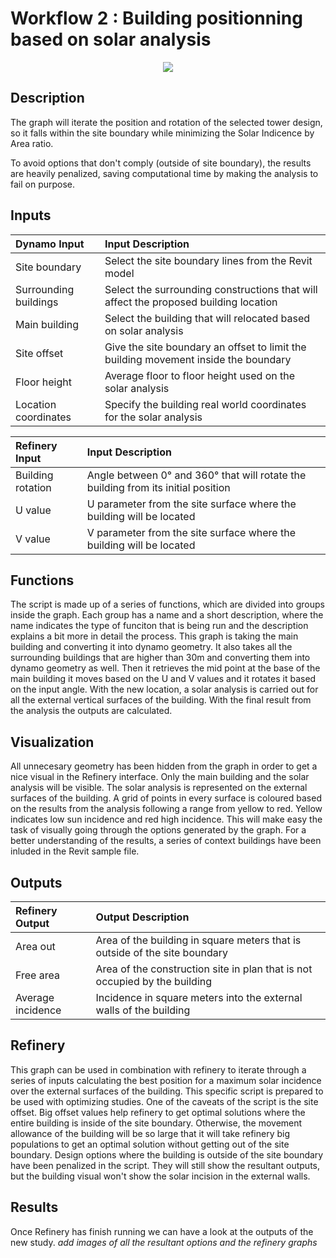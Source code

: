 # Workflow 2 : Building positionning based on solar analysis

<p align="center">
  <img src="https://media.giphy.com/media/kDNLpoOjcxV96gOa2P/giphy.gif">
</p>

## Description

The graph will iterate the position and rotation of the selected tower design, so it falls within the site boundary while minimizing the Solar Indicence by Area ratio.

To avoid options that don't comply (outside of site boundary), the results are heavily penalized, saving computational time by making the analysis to fail on purpose.

## Inputs

| Dynamo Input          | Input Description |
| :--- | :--- |
| Site boundary         | Select the site boundary lines from the Revit model |
| Surrounding buildings | Select the surrounding constructions that will affect the proposed building location |
| Main building         | Select the building that will relocated based on solar analysis |
| Site offset           | Give the site boundary an offset to limit the building movement inside the boundary |
| Floor height          | Average floor to floor height used on the solar analysis |
| Location coordinates  | Specify the building real world coordinates for the solar analysis |

| Refinery Input    | Input Description |
| :--- | :--- |
| Building rotation | Angle between 0° and 360° that will rotate the building from its initial position |
| U value           | U parameter from the site surface where the building will be located |
| V value           | V parameter from the site surface where the building will be located |

## Functions

The script is made up of a series of functions, which are divided into groups inside the graph. Each group has a name and a short description, where the name indicates the type of funciton that is being run and the description explains a bit more in detail the process.
This graph is taking the main building and converting it into dynamo geometry. It also takes all the surrounding buildings that are higher than 30m and converting them into dynamo geometry as well. Then it retrieves the mid point at the base of the main building it moves based on the U and V values and it rotates it based on the input angle. With the new location, a solar analysis is carried out for all the external vertical surfaces of the building. With the final result from the analysis the outputs are calculated.

## Visualization

All unnecesary geometry has been hidden from the graph in order to get a nice visual in the Refinery interface. Only the main building and the solar analysis will be visible. The solar analysis is represented on the external surfaces of the building. A grid of points in every surface is coloured based on the results from the analysis following a range from yellow to red. Yellow indicates low sun incidence and red high incidence. This will make easy the task of visually going through the options generated by the graph. For a better understanding of the results, a series of context buildings have been inluded in the Revit sample file.

## Outputs

| Refinery Output   | Output Description |
| :--- | :--- |
| Area out          | Area of the building in square meters that is outside of the site boundary |
| Free area         | Area of the construction site in plan that is not occupied by the building |
| Average incidence | Incidence in square meters into the external walls of the building |

## Refinery

This graph can be used in combination with refinery to iterate through a series of inputs calculating the best position for a maximum solar incidence over the external surfaces of the building.
This specific script is prepared to be used with optimizing studies. 
One of the caveats of the script is the site offset. Big offset values help refinery to get optimal solutions where the entire building is inside of the site boundary. Otherwise, the movement allowance of the building will be so large that it will take refinery big populations to get an optimal solution without getting out of the site boundary.
Design options where the building is outside of the site boundary have been penalized in the script. They will still show the resultant outputs, but the building visual won't show the solar incision in the external walls.

## Results

Once Refinery has finish running we can have a look at the outputs of the new study. 
*add images of all the resultant options and the refinery graphs*
